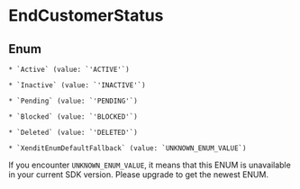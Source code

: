 # EndCustomerStatus




## Enum


    * `Active` (value: `'ACTIVE'`)

    * `Inactive` (value: `'INACTIVE'`)

    * `Pending` (value: `'PENDING'`)

    * `Blocked` (value: `'BLOCKED'`)

    * `Deleted` (value: `'DELETED'`)

    * `XenditEnumDefaultFallback` (value: `UNKNOWN_ENUM_VALUE`)

If you encounter `UNKNOWN_ENUM_VALUE`, it means that this ENUM is unavailable in your current SDK version. Please upgrade to get the newest ENUM.


